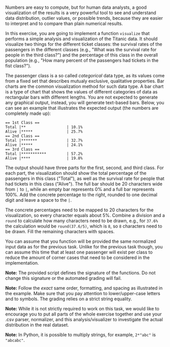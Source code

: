 
Numbers are easy to compute, but for human data analysts, a good visualization of the results is a very powerful tool to see and understand data distribution, outlier values, or possible trends, because they are easier to interpret and to compare than plain numerical results.

In this exercise, you are going to implement a function `visualize` that performs a simple analysis and visualization of the Titanic data. It should visualize two things for the different ticket classes: the survival rates of the passengers in the different classes (e.g., "What was the survival rate for people in the third class?") and the percentage of this class in the overall population (e.g., "How many percent of the passengers had tickets in the fist class?").

The passenger class is a so called *categorical* data type, as its values come from a fixed set that describes mutualy exclusive, qualitative properties. Bar charts are the common visualization method for such data type. A bar chart is a type of chart that shows the values of different categories of data as rectangular bars with different lengths. You are not expected to generate any graphical output, instead, you will generate text-based bars. Below, you can see an example that illustrates the expected output (the numbers are completely made up):

    == 1st Class ==
    Total |**                  | 10.1%            
    Alive |*****               | 25.7%
    == 2nd Class ==
    Total |*******             | 32.7%
    Alive |*****               | 24.1%
    == 3rd Class ==
    Total |***********         | 57.2%
    Alive |****                | 19.8%

The output should have three parts for the first, second, and third class. For each part, the visualization should show the total percentage of the passengers in this class ("Total"), as well as the survival rate for people that had tickets in this class ("Alive"). The full bar should be 20 characters wide from `|` to `|`, while an empty bar represents 0% and a full bar represents 100%. Add the concrete percentage to the right, rounded to one decimal digit and leave a space to the `|`.

The concrete percentages need to be mapped to 20 characters for the visualization, so every character equals about 5%. Combine a division and a `round` to calculate how many characters need to be drawn, e.g., for `37.6%` the calculation would be `round(37.6/5)`, which is `8`, so `8` characters need to be drawn. Fill the remaining characters with spaces.

You can assume that you function will be provided the same normalized input data as for the previous task. Unlike for the previous task though, you can assume this time that at least one passenger will exist per class to reduce the amount of corner cases that need to be considered in the implementation.

**Note:** The provided script defines the signature of the functions. Do not change this signature or the automated grading will fail.

**Note:** Follow the *exact* same order, formatting, and spacing as illustrated in the example. Make sure that you pay attention to lower/upper-case letters and to symbols. The grading relies on a strict string equality. 

**Note:** While it is not strictly required to work on this task, we would like to encourage you to put all parts of the whole exercise together and use your .csv parser, normalizer, and this analysis/visualizer to investigate the actual distribution in the real dataset.

**Note:** In Python, it is possible to multiply strings, for example, `2*"abc"` is `"abcabc"`.

